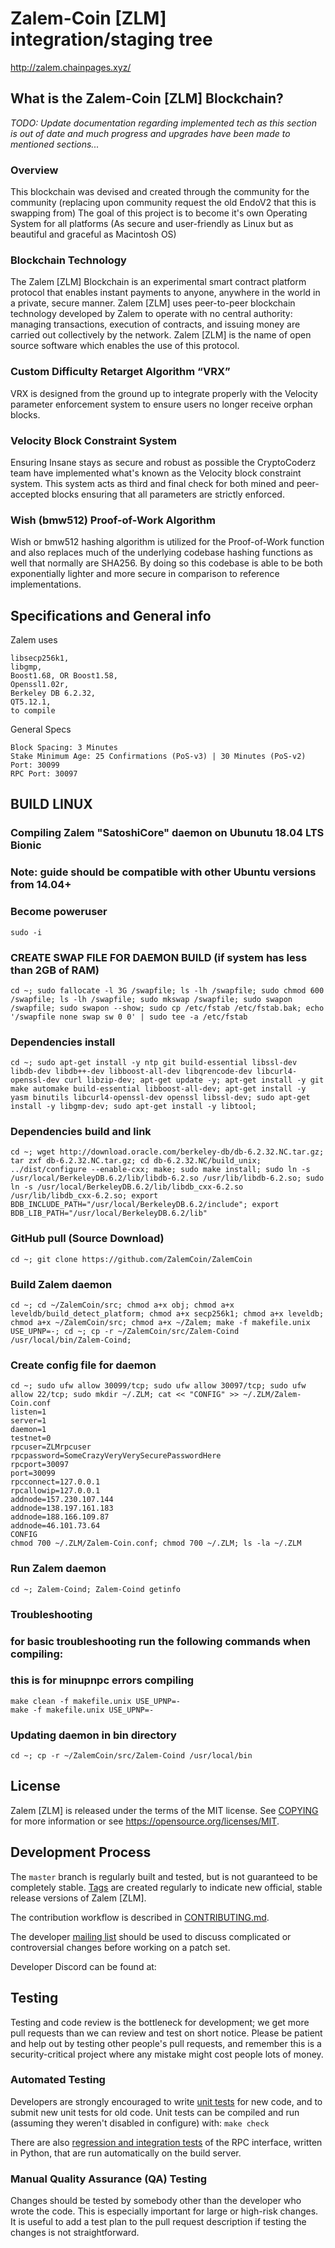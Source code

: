 Zalem-Coin [ZLM] integration/staging tree
=====================================

http://zalem.chainpages.xyz/

What is the Zalem-Coin [ZLM] Blockchain?
----------------------------------------
*TODO: Update documentation regarding implemented tech as this section is out of date and much progress and upgrades have been made to mentioned sections...*

### Overview
This blockchain was devised and created through the community for the community (replacing upon community request the old EndoV2 that this is swapping from) 
The goal of this project is to become it's own Operating System for all platforms (As secure and user-friendly as Linux but as beautiful and graceful as Macintosh OS) 

### Blockchain Technology
The Zalem [ZLM] Blockchain is an experimental smart contract platform protocol that enables 
instant payments to anyone, anywhere in the world in a private, secure manner. 
Zalem [ZLM] uses peer-to-peer blockchain technology developed by Zalem to operate
with no central authority: managing transactions, execution of contracts, and 
issuing money are carried out collectively by the network. Zalem [ZLM] is the name of 
open source software which enables the use of this protocol.

### Custom Difficulty Retarget Algorithm “VRX”
VRX is designed from the ground up to integrate properly with the Velocity parameter enforcement system to ensure users no longer receive orphan blocks.

### Velocity Block Constraint System
Ensuring Insane stays as secure and robust as possible the CryptoCoderz team have implemented what's known as the Velocity block constraint system. This system acts as third and final check for both mined and peer-accepted blocks ensuring that all parameters are strictly enforced.

### Wish (bmw512) Proof-of-Work Algorithm
Wish or bmw512 hashing algorithm is utilized for the Proof-of-Work function and also replaces much of the underlying codebase hashing functions as well that normally are SHA256. By doing so this codebase is able to be both exponentially lighter and more secure in comparison to reference implementations.

Specifications and General info
------------------
Zalem uses 

	libsecp256k1,
	libgmp,
	Boost1.68, OR Boost1.58,  
	Openssl1.02r,
	Berkeley DB 6.2.32,
	QT5.12.1,
	to compile


General Specs

	Block Spacing: 3 Minutes
	Stake Minimum Age: 25 Confirmations (PoS-v3) | 30 Minutes (PoS-v2)
	Port: 30099
	RPC Port: 30097


BUILD LINUX
-----------
### Compiling Zalem "SatoshiCore" daemon on Ubunutu 18.04 LTS Bionic
### Note: guide should be compatible with other Ubuntu versions from 14.04+

### Become poweruser
```
sudo -i
```
### CREATE SWAP FILE FOR DAEMON BUILD (if system has less than 2GB of RAM)
```
cd ~; sudo fallocate -l 3G /swapfile; ls -lh /swapfile; sudo chmod 600 /swapfile; ls -lh /swapfile; sudo mkswap /swapfile; sudo swapon /swapfile; sudo swapon --show; sudo cp /etc/fstab /etc/fstab.bak; echo '/swapfile none swap sw 0 0' | sudo tee -a /etc/fstab
```

### Dependencies install
```
cd ~; sudo apt-get install -y ntp git build-essential libssl-dev libdb-dev libdb++-dev libboost-all-dev libqrencode-dev libcurl4-openssl-dev curl libzip-dev; apt-get update -y; apt-get install -y git make automake build-essential libboost-all-dev; apt-get install -y yasm binutils libcurl4-openssl-dev openssl libssl-dev; sudo apt-get install -y libgmp-dev; sudo apt-get install -y libtool;
```

### Dependencies build and link
```
cd ~; wget http://download.oracle.com/berkeley-db/db-6.2.32.NC.tar.gz; tar zxf db-6.2.32.NC.tar.gz; cd db-6.2.32.NC/build_unix; ../dist/configure --enable-cxx; make; sudo make install; sudo ln -s /usr/local/BerkeleyDB.6.2/lib/libdb-6.2.so /usr/lib/libdb-6.2.so; sudo ln -s /usr/local/BerkeleyDB.6.2/lib/libdb_cxx-6.2.so /usr/lib/libdb_cxx-6.2.so; export BDB_INCLUDE_PATH="/usr/local/BerkeleyDB.6.2/include"; export BDB_LIB_PATH="/usr/local/BerkeleyDB.6.2/lib"
```

### GitHub pull (Source Download)
```
cd ~; git clone https://github.com/ZalemCoin/ZalemCoin
```

### Build Zalem daemon
```
cd ~; cd ~/ZalemCoin/src; chmod a+x obj; chmod a+x leveldb/build_detect_platform; chmod a+x secp256k1; chmod a+x leveldb; chmod a+x ~/ZalemCoin/src; chmod a+x ~/Zalem; make -f makefile.unix USE_UPNP=-; cd ~; cp -r ~/ZalemCoin/src/Zalem-Coind /usr/local/bin/Zalem-Coind;
```

### Create config file for daemon
```
cd ~; sudo ufw allow 30099/tcp; sudo ufw allow 30097/tcp; sudo ufw allow 22/tcp; sudo mkdir ~/.ZLM; cat << "CONFIG" >> ~/.ZLM/Zalem-Coin.conf
listen=1
server=1
daemon=1
testnet=0
rpcuser=ZLMrpcuser
rpcpassword=SomeCrazyVeryVerySecurePasswordHere
rpcport=30097
port=30099
rpcconnect=127.0.0.1
rpcallowip=127.0.0.1
addnode=157.230.107.144
addnode=138.197.161.183
addnode=188.166.109.87
addnode=46.101.73.64
CONFIG
chmod 700 ~/.ZLM/Zalem-Coin.conf; chmod 700 ~/.ZLM; ls -la ~/.ZLM
```

### Run Zalem daemon
```
cd ~; Zalem-Coind; Zalem-Coind getinfo
```

### Troubleshooting
### for basic troubleshooting run the following commands when compiling:
### this is for minupnpc errors compiling

```
make clean -f makefile.unix USE_UPNP=-
make -f makefile.unix USE_UPNP=-
```
### Updating daemon in bin directory
```
cd ~; cp -r ~/ZalemCoin/src/Zalem-Coind /usr/local/bin
```

License
-------

Zalem [ZLM] is released under the terms of the MIT license. See [COPYING](COPYING) for more
information or see https://opensource.org/licenses/MIT.

Development Process
-------------------

The `master` branch is regularly built and tested, but is not guaranteed to be
completely stable. [Tags](https://github.com/CryptoCoderz/ZLM/tags) are created
regularly to indicate new official, stable release versions of Zalem [ZLM].

The contribution workflow is described in [CONTRIBUTING.md](CONTRIBUTING.md).

The developer [mailing list](https://lists.linuxfoundation.org/mailman/listinfo/bitcoin-dev)
should be used to discuss complicated or controversial changes before working
on a patch set.

Developer Discord can be found at:

Testing
-------

Testing and code review is the bottleneck for development; we get more pull
requests than we can review and test on short notice. Please be patient and help out by testing
other people's pull requests, and remember this is a security-critical project where any mistake might cost people
lots of money.

### Automated Testing

Developers are strongly encouraged to write [unit tests](/doc/unit-tests.md) for new code, and to
submit new unit tests for old code. Unit tests can be compiled and run
(assuming they weren't disabled in configure) with: `make check`

There are also [regression and integration tests](/qa) of the RPC interface, written
in Python, that are run automatically on the build server.

### Manual Quality Assurance (QA) Testing

Changes should be tested by somebody other than the developer who wrote the
code. This is especially important for large or high-risk changes. It is useful
to add a test plan to the pull request description if testing the changes is
not straightforward.
